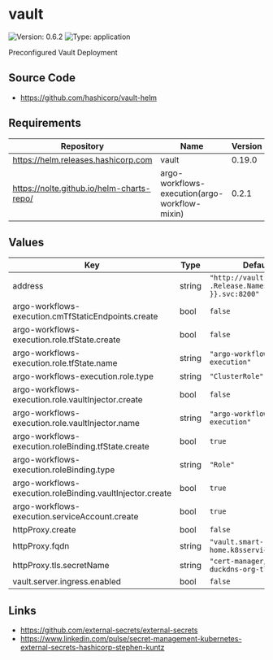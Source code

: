 # vault

![Version: 0.6.2](https://img.shields.io/badge/Version-0.6.2-informational?style=flat-square) ![Type: application](https://img.shields.io/badge/Type-application-informational?style=flat-square)

Preconfigured Vault Deployment

## Source Code

* <https://github.com/hashicorp/vault-helm>

## Requirements

| Repository | Name | Version |
|------------|------|---------|
| https://helm.releases.hashicorp.com | vault | 0.19.0 |
| https://nolte.github.io/helm-charts-repo/ | argo-workflows-execution(argo-workflow-mixin) | 0.2.1 |

## Values

| Key | Type | Default | Description |
|-----|------|---------|-------------|
| address | string | `"http://vault.{{ .Release.Namespace }}.svc:8200"` |  |
| argo-workflows-execution.cmTfStaticEndpoints.create | bool | `false` |  |
| argo-workflows-execution.role.tfState.create | bool | `false` |  |
| argo-workflows-execution.role.tfState.name | string | `"argo-workflows-execution"` |  |
| argo-workflows-execution.role.type | string | `"ClusterRole"` |  |
| argo-workflows-execution.role.vaultInjector.create | bool | `false` |  |
| argo-workflows-execution.role.vaultInjector.name | string | `"argo-workflows-execution"` |  |
| argo-workflows-execution.roleBinding.tfState.create | bool | `true` |  |
| argo-workflows-execution.roleBinding.type | string | `"Role"` |  |
| argo-workflows-execution.roleBinding.vaultInjector.create | bool | `true` |  |
| argo-workflows-execution.serviceAccount.create | bool | `true` |  |
| httpProxy.create | bool | `false` |  |
| httpProxy.fqdn | string | `"vault.smart-home.k8sservices.local"` |  |
| httpProxy.tls.secretName | string | `"cert-manager/wildcard-duckdns-org-tls"` |  |
| vault.server.ingress.enabled | bool | `false` |  |

## Links

* https://github.com/external-secrets/external-secrets
* https://www.linkedin.com/pulse/secret-management-kubernetes-external-secrets-hashicorp-stephen-kuntz